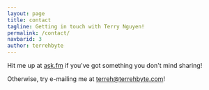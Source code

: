 ```yaml
---
layout: page
title: contact
tagline: Getting in touch with Terry Nguyen!
permalink: /contact/
navbarid: 3
author: terrehbyte
---
```

Hit me up at [ask.fm](http://ask.fm/terrehbyte) if you've got something you don't mind sharing!

Otherwise, try e-mailing me at [terreh@terrehbyte.com](mailto:terreh@terrehbyte.com)!